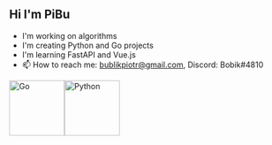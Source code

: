 ## Hi I'm PiBu

- I'm working on algorithms
- I'm creating Python and Go projects
- I'm learning FastAPI and Vue.js
- 📫 How to reach me: bublikpiotr@gmail.com, Discord: Bobik#4810

<p align = "left">
  <img src="https://external-content.duckduckgo.com/iu/?u=http%3A%2F%2Fcdn.codesamplez.com%2Fwp-content%2Fuploads%2F2015%2F12%2Fgolang.png&f=1&nofb=1" alt="Go" width="100" height="100"
  style="float: left;" />
  <img src="https://external-content.duckduckgo.com/iu/?u=https%3A%2F%2Fupload.wikimedia.org%2Fwikipedia%2Fcommons%2Fthumb%2F0%2F0a%2FPython.svg%2F1200px-Python.svg.png&f=1&nofb=1" alt="Python" width="100" height="100"
  style="float: left;" />
</p>
